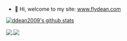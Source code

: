 - 👋 Hi, welcome to my site: www.flydean.com 


<!---
ddean2009/ddean2009 is a ✨ special ✨ repository because its `README.md` (this file) appears on your GitHub profile.
You can click the Preview link to take a look at your changes.
--->

[![ddean2009's github stats](https://github-readme-stats.vercel.app/api?username=ddean2009)](https://github.com/ddean2009/github-readme-stats)

<a href="https://github.com/ddean2009/MoneyPrinterPlus">
  <img align="center" src="https://github-readme-stats.vercel.app/api/pin/?username=ddean2009&repo=MoneyPrinterPlus" />
</a>
<a href="[https://github.com/anuraghazra/convoychat](https://github.com/ddean2009/www.flydean.com)">
  <img align="center" src="https://github-readme-stats.vercel.app/api/pin/?username=ddean2009&repo=www.flydean.com" />
</a>

